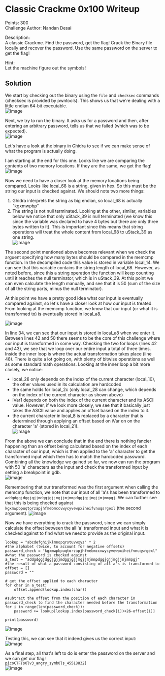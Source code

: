 # Classic Crackme 0x100 Writeup

Points: 300<br>
Challenge Author: Nandan Desai

Description:<br>
A classic Crackme. Find the password, get the flag! Crack the Binary file locally and recover the password. Use the same password on the server to get the flag!

Hint:<br>
Let the machine figure out the symbols!

## Solution

We start by checking out the binary using the ```file``` and ```checksec``` commands (checksec is provided by pwntools). This shows us that we're dealing with a little endian 64-bit executable.<br>
![image](https://github.com/martinlaubscher/picoctf2024/assets/113263884/55acccb3-f1fa-4db8-b63a-0d9e1c18d73c)

Next, we try to run the binary. It asks us for a password and then, after entering an arbitrary password, tells us that we failed (which was to be expected).<br>
![image](https://github.com/martinlaubscher/picoctf2024/assets/113263884/b55892b9-c610-4674-82c2-eba147b1a97b)

Let's have a look at the binary in Ghidra to see if we can make sense of what the program is actually doing.

I am starting at the end for this one. Looks like we are comparing the contents of two memory locations. If they are the same, we get the flag!<br>
![image](https://github.com/martinlaubscher/picoctf2024/assets/113263884/94efdfd3-08f2-472a-8f1e-7fc341c6feb4)

Now we need to have a closer look at the memory locations being compared. Looks like local_68 is a string, given in hex. So this must be the string our input is checked against. We should note two more things:<br>
1. Ghidra interprets the string as big endian, so local_68 is actually "kgxmwpbp"<br>
2. The string is not null terminated. Looking at the other, similar, variables below we notice that only uStack_39 is null terminated (we know this since the variable was declared to have 4 bytes but there are only three bytes written to it). This is important since this means that string operations will treat the whole content from local_68 to uStack_39 as one string.<br>
![image](https://github.com/martinlaubscher/picoctf2024/assets/113263884/21b78d21-fdc5-4ea3-82d5-d284571a557c)

The second point mentioned above becomes relevant when we check the arguent specifying how many bytes should be compared in the memcmp function. In the decompiled code this value is stored in variable local_14. We can see that this variable contains the string length of local_68. However, as noted before, since this a string operation the function will keep counting until it reaches the null terminator, which is in uStack_39. At this point we can even calculate the length manually, and see that it is 50 (sum of the size of all the string parts, minus the null terminator).<br>

At this point we have a pretty good idea what our input is eventually compared against, so let's have a closer look at how our input is treated. From looking at the memcmp function, we know that our input (or what it is transformed to) is eventually stored in local_a8.<br>

![image](https://github.com/martinlaubscher/picoctf2024/assets/113263884/42a2c780-be8f-487f-a3d2-dccb265cce16)

In line 34, we can see that our input is stored in local_a8 when we enter it. Between lines 42 and 50 there seems to be the core of this challenge where our input is transformed in some way. Checking the two for loops (lines 42 and 43), we see that we loop over our entire input a total of three times. Inside the inner loop is where the actual transformation takes place (line 48). There is quite a lot going on, with plenty of bitwise operations as well as some standard math operations. Looking at the inner loop a bit more closely, we notice:<br>
- local_28 only depends on the index of the current character (local_10), the other values used in its calculation are hardcoded
- the same holds for local_2c (only local_28 can change, which depends on the index of the current character as shown above)
- iVar1 depends on both the index of the current character and its ASCII value. However, if we look more closely, we see that it basically just takes the ASCII value and applies an offset based on the index to it.
- the current character in local_8 is replaced by a character that is determined through applying an offset based on iVar on on the character 'a' (stored in local_21). <br>
![image](https://github.com/martinlaubscher/picoctf2024/assets/113263884/b2ea1a8f-b176-4ea4-84c2-f42244c17bbe)

From the above we can conclude that in the end there is nothing fancier happening than an offset being calculated based on the index of each character of our input, which is then applied to the 'a' character to get the transformed input which then has to match the hardcoded password. Combining all the knowledge we gained so far, we now can run the program with 50 'a' characters as the input and check the transformed input by setting a breakpoint in gdb.<br>
![image](https://github.com/martinlaubscher/picoctf2024/assets/113263884/4fef86c7-a71d-4a32-8162-0130bf4afe51)

Remembering that our transformed was the first argument when calling the memcmp function, we note that our input of all 'a's has been transformed to ```addgdggjdggjgjjmdggjgjjmgjjmjmmpdggjgjjmgjjmjmmpgj```. We can further see that this is being checked against ```kgxmwpbpuqtorzapjhfmebmccvwycyvewpxiheifvnuqsrgexl``` (the second argument).
![image](https://github.com/martinlaubscher/picoctf2024/assets/113263884/e8540970-358a-4018-8fb9-557596927842)

Now we have everything to crack the password, since we can simply calculate the offset between the all 'a' transformed input and what it is checked against to find what we needto provide as the original input.
```
lookup = "abcdefghijklmnopqrstuvwxyz" * 2                                   #the alphabet (twice, to account for negative offsets)
password_check = "kgxmwpbpuqtorzapjhfmebmccvwycyvewpxiheifvnuqsrgexl"       #what the password is checked against
a_test = "addgdggjdggjgjjmdggjgjjmgjjmjmmpdggjgjjmgjjmjmmpgj"               #the result of what a password consisting of all a's is transformed to
offset = []
password = ""

# get the offset applied to each character
for char in a_test:
    offset.append(lookup.index(char))

#subtract the offset from the position of each character in password_check to find the character needed before the transformation
for i in range(len(password_check)):
    password += lookup[lookup.index(password_check[i])+26-offset[i]]

print(password)
```
![image](https://github.com/martinlaubscher/picoctf2024/assets/113263884/f10a8cbe-c094-4b4f-9a6d-ced8596ca5ce)

Testing this, we can see that it indeed gives us the correct input:<br>
![image](https://github.com/martinlaubscher/picoctf2024/assets/113263884/b48b48a6-6733-4362-a2e8-d92f28f15358)

As a final step, all that's left to do is enter the password on the server and we can get our flag!<br>
```picoCTF{s0lv3_angry_symb0ls_45518832}```<br>
![image](https://github.com/martinlaubscher/picoctf2024/assets/113263884/40cd4dbe-5c43-41f5-adcc-81bad4bc1c61)


